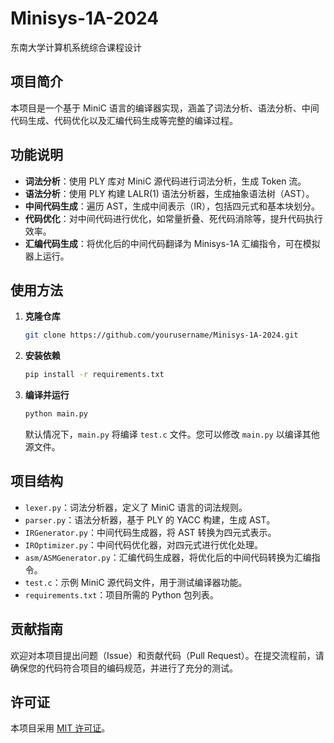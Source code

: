 # Minisys-1A-2024
东南大学计算机系统综合课程设计

## 项目简介

本项目是一个基于 MiniC 语言的编译器实现，涵盖了词法分析、语法分析、中间代码生成、代码优化以及汇编代码生成等完整的编译过程。

## 功能说明

- **词法分析**：使用 PLY 库对 MiniC 源代码进行词法分析，生成 Token 流。
- **语法分析**：使用 PLY 构建 LALR(1) 语法分析器，生成抽象语法树（AST）。
- **中间代码生成**：遍历 AST，生成中间表示（IR），包括四元式和基本块划分。
- **代码优化**：对中间代码进行优化，如常量折叠、死代码消除等，提升代码执行效率。
- **汇编代码生成**：将优化后的中间代码翻译为 Minisys-1A 汇编指令，可在模拟器上运行。

## 使用方法

1. **克隆仓库**

   ```bash
   git clone https://github.com/yourusername/Minisys-1A-2024.git
   ```

2. **安装依赖**

   ```bash
   pip install -r requirements.txt
   ```

3. **编译并运行**

   ```bash
   python main.py
   ```

   默认情况下，`main.py` 将编译 `test.c` 文件。您可以修改 `main.py` 以编译其他源文件。

## 项目结构

- `lexer.py`：词法分析器，定义了 MiniC 语言的词法规则。
- `parser.py`：语法分析器，基于 PLY 的 YACC 构建，生成 AST。
- `IRGenerator.py`：中间代码生成器，将 AST 转换为四元式表示。
- `IROptimizer.py`：中间代码优化器，对四元式进行优化处理。
- `asm/ASMGenerator.py`：汇编代码生成器，将优化后的中间代码转换为汇编指令。
- `test.c`：示例 MiniC 源代码文件，用于测试编译器功能。
- `requirements.txt`：项目所需的 Python 包列表。

## 贡献指南

欢迎对本项目提出问题（Issue）和贡献代码（Pull Request）。在提交流程前，请确保您的代码符合项目的编码规范，并进行了充分的测试。

## 许可证

本项目采用 [MIT 许可证](LICENSE)。

